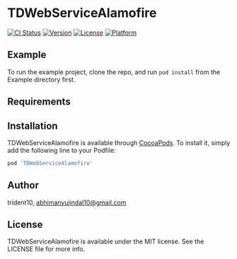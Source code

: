 # TDWebServiceAlamofire

[![CI Status](http://img.shields.io/travis/trident10/TDWebServiceAlamofire.svg?style=flat)](https://travis-ci.org/trident10/TDWebServiceAlamofire)
[![Version](https://img.shields.io/cocoapods/v/TDWebServiceAlamofire.svg?style=flat)](http://cocoapods.org/pods/TDWebServiceAlamofire)
[![License](https://img.shields.io/cocoapods/l/TDWebServiceAlamofire.svg?style=flat)](http://cocoapods.org/pods/TDWebServiceAlamofire)
[![Platform](https://img.shields.io/cocoapods/p/TDWebServiceAlamofire.svg?style=flat)](http://cocoapods.org/pods/TDWebServiceAlamofire)

## Example

To run the example project, clone the repo, and run `pod install` from the Example directory first.

## Requirements

## Installation

TDWebServiceAlamofire is available through [CocoaPods](http://cocoapods.org). To install
it, simply add the following line to your Podfile:

```ruby
pod 'TDWebServiceAlamofire'
```

## Author

trident10, abhimanyujindal10@gmail.com

## License

TDWebServiceAlamofire is available under the MIT license. See the LICENSE file for more info.

